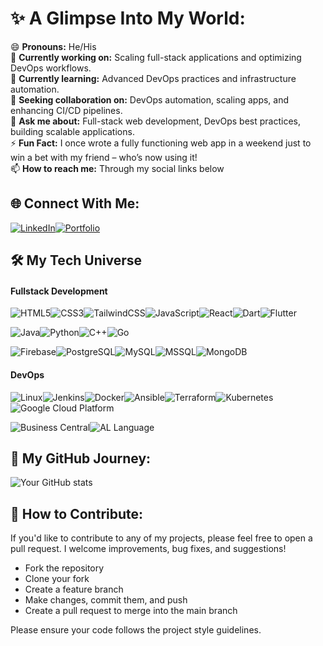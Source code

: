 # ✨ A Glimpse Into My World:
😄 **Pronouns:** He/His  </br>
🔭 **Currently working on:** Scaling full-stack applications and optimizing DevOps workflows.  </br>
🌱 **Currently learning:** Advanced DevOps practices and infrastructure automation.  </br>
🤔 **Seeking collaboration on:** DevOps automation, scaling apps, and enhancing CI/CD pipelines.  </br>
💬 **Ask me about:** Full-stack web development, DevOps best practices, building scalable applications. </br>
⚡ **Fun Fact:** I once wrote a fully functioning web app in a weekend just to win a bet with my friend – who’s now using it!  </br>
📫 **How to reach me:** Through my social links below  


## 🌐 Connect With Me:
 [![LinkedIn](https://img.shields.io/badge/LinkedIn-blue?style=for-the-badge)](https://www.linkedin.com/in/raddames-tonui-01a751277/)[![Portfolio](https://img.shields.io/badge/Portfolio-orange?style=for-the-badge)](https://raddamestonui.netlify.app/) 
<!-- [![Medium](https://img.shields.io/badge/Medium-black)]() -->

## 🛠️ My Tech Universe
#### **Fullstack Development**  
![HTML5](https://img.shields.io/badge/HTML5-E34F26?style=for-the-badge&logo=html5&logoColor=white)![CSS3](https://img.shields.io/badge/CSS3-%231572B6.svg?style=for-the-badge&logo=css3&logoColor=white)![TailwindCSS](https://img.shields.io/badge/TailwindCSS-%2338B2AC.svg?style=for-the-badge&logo=tailwind-css&logoColor=white)![JavaScript](https://img.shields.io/badge/JavaScript-%23323330.svg?style=for-the-badge&logo=javascript&logoColor=%23F7DF1E)![React](https://img.shields.io/badge/React-%2320232a.svg?style=for-the-badge&logo=react&logoColor=%2361DAFB)![Dart](https://img.shields.io/badge/Dart-0175C2?style=for-the-badge\&logo=dart\&logoColor=white)![Flutter](https://img.shields.io/badge/Flutter-02569B?style=for-the-badge\&logo=flutter\&logoColor=white)

![Java](https://img.shields.io/badge/Java-ED8B00?style=for-the-badge\&logo=java\&logoColor=white)![Python](https://img.shields.io/badge/Python-%2314354C.svg?style=for-the-badge&logo=python&logoColor=white)![C++](https://img.shields.io/badge/C++-00599C?style=for-the-badge\&logo=c%2b%2b\&logoColor=white)![Go](https://img.shields.io/badge/Go-%2300ADD8.svg?style=for-the-badge&logo=go&logoColor=white)

![Firebase](https://img.shields.io/badge/Firebase-%23039BE5.svg?style=for-the-badge&logo=firebase&logoColor=white)![PostgreSQL](https://img.shields.io/badge/PostgreSQL-%23316192.svg?style=for-the-badge&logo=postgresql&logoColor=white)![MySQL](https://img.shields.io/badge/MySQL-4479A1?style=for-the-badge\&logo=mysql\&logoColor=white)![MSSQL](https://img.shields.io/badge/Microsoft%20SQL%20Server-CC2927?style=for-the-badge\&logo=microsoft-sql-server\&logoColor=white)![MongoDB](https://img.shields.io/badge/MongoDB-%23008100.svg?style=for-the-badge&logo=mongodb&logoColor=white) 


#### **DevOps**  
![Linux](https://img.shields.io/badge/Linux-FCC624?style=for-the-badge&logo=linux&logoColor=black)![Jenkins](https://img.shields.io/badge/Jenkins-D24939?style=for-the-badge&logo=jenkins&logoColor=white)![Docker](https://img.shields.io/badge/Docker-%230db7ed.svg?style=for-the-badge&logo=docker&logoColor=white)![Ansible](https://img.shields.io/badge/Ansible-%231A1918.svg?style=for-the-badge&logo=ansible&logoColor=white)![Terraform](https://img.shields.io/badge/Terraform-%235835CC.svg?style=for-the-badge&logo=terraform&logoColor=white)![Kubernetes](https://img.shields.io/badge/Kubernetes-%23326ce5.svg?style=for-the-badge&logo=kubernetes&logoColor=white)![Google Cloud Platform](https://img.shields.io/badge/Google%20Cloud-%234285F4.svg?style=for-the-badge&logo=google-cloud&logoColor=white)

![Business Central](https://img.shields.io/badge/Business%20Central-003B57?style=for-the-badge\&logo=microsoft\&logoColor=white)![AL Language](https://img.shields.io/badge/AL%20Language-005CA5?style=for-the-badge\&logo=microsoft\&logoColor=white)


## 🚀 My GitHub Journey:
![Your GitHub stats](https://github-readme-stats.vercel.app/api?username=Raddames-Tonui&show_icons=true&theme=radical)

## 📝 How to Contribute:

If you'd like to contribute to any of my projects, please feel free to open a pull request. I welcome improvements, bug fixes, and suggestions!

- Fork the repository
- Clone your fork
- Create a feature branch
- Make changes, commit them, and push
- Create a pull request to merge into the main branch

Please ensure your code follows the project style guidelines.







